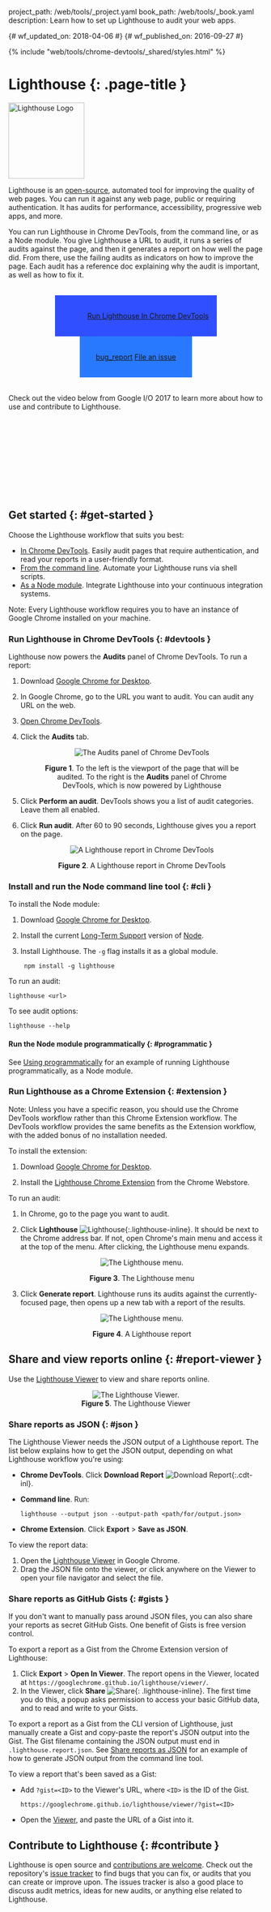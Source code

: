 project_path: /web/tools/_project.yaml book_path: /web/tools/_book.yaml description: Learn how to set up Lighthouse to audit your web apps.

{# wf_updated_on: 2018-04-06 #} {# wf_published_on: 2016-09-27 #}

{% include "web/tools/chrome-devtools/_shared/styles.html" %}

# Lighthouse {: .page-title }

<img src="/web/progressive-web-apps/images/pwa-lighthouse.png"
      class="lighthouse-logo attempt-right" alt="Lighthouse Logo" /> 

<style>
figure {
  text-align: center;
}
.lighthouse-logo {
  height: 150px;
  width: auto;
}
.lighthouse-call-to-action-container .button-primary {
  display: inline-flex;
  justify-content: center;
  align-items: center;
  padding: 32px;
  background-color: #2979ff;
}
.button-primary.lighthouse-primary-call-to-action {
  background: url('images/lighthouse-icon-128.png') no-repeat 0 50%;
  background-size: 63px;
  background-color: #304ffe;
  padding: 32px 16px 32px 64px;
}
.lighthouse-call-to-action-container .material-icons {
  margin-right: 4px;
  vertical-align: middle;
}
.lighthouse-call-to-action-container {
  text-align: center;
  margin: 32px;
}
.lighthouse-inline {
  max-height: 1em;
  vertical-align: middle;
}
</style>

 

Lighthouse is an [open-source](https://github.com/GoogleChrome/lighthouse), automated tool for improving the quality of web pages. You can run it against any web page, public or requiring authentication. It has audits for performance, accessibility, progressive web apps, and more.

You can run Lighthouse in Chrome DevTools, from the command line, or as a Node module. You give Lighthouse a URL to audit, it runs a series of audits against the page, and then it generates a report on how well the page did. From there, use the failing audits as indicators on how to improve the page. Each audit has a reference doc explaining why the audit is important, as well as how to fix it.

<p class="lighthouse-call-to-action-container">
  <a class="button button-primary lighthouse-primary-call-to-action gc-analytics-event"
     data-category="Lighthouse" data-action="click"
     data-label="Home / Run Lighthouse In DevTools"
     href="#devtools"
     title="Run Lighthouse in Chrome DevTools">
    Run Lighthouse In Chrome DevTools
  </a>
  <a class="button button-primary gc-analytics-event"
     data-category="Lighthouse" data-action="click"
     data-label="Home / File Bug"
     href="https://github.com/GoogleChrome/lighthouse/issues/new"
     title="File an issue or feature request" target="_blank">
    <span class="material-icons">bug_report</span>
    File an issue
  </a>
</p>

Check out the video below from Google I/O 2017 to learn more about how to use and contribute to Lighthouse.

<div class="video-wrapper-full-width">
  <iframe class="devsite-embedded-youtube-video" data-video-id="NoRYn6gOtVo"
          data-autohide="1" data-showinfo="0" frameborder="0" allowfullscreen>
  </iframe>
</div>

## Get started {: #get-started }

Choose the Lighthouse workflow that suits you best:

* [In Chrome DevTools](#devtools). Easily audit pages that require authentication, and read your reports in a user-friendly format.
* [From the command line](#cli). Automate your Lighthouse runs via shell scripts.
* [As a Node module](#programmatic). Integrate Lighthouse into your continuous integration systems.

Note: Every Lighthouse workflow requires you to have an instance of Google Chrome installed on your machine.

### Run Lighthouse in Chrome DevTools {: #devtools }

Lighthouse now powers the **Audits** panel of Chrome DevTools. To run a report:

1. Download [Google Chrome for Desktop](https://www.google.com/chrome/browser/desktop/).
2. In Google Chrome, go to the URL you want to audit. You can audit any URL on the web.
3. [Open Chrome DevTools](/web/tools/chrome-devtools/#open).
4. Click the **Audits** tab.
    
    <figure> 
    
    ![The Audits panel of Chrome DevTools](images/audits.png) <figcaption> **Figure 1**. To the left is the viewport of the page that will be audited. To the right is the **Audits** panel of Chrome DevTools, which is now powered by Lighthouse </figcaption> </figure>
5. Click **Perform an audit**. DevTools shows you a list of audit categories. Leave them all enabled.

6. Click **Run audit**. After 60 to 90 seconds, Lighthouse gives you a report on the page.
    
    <figure> 
    
    ![A Lighthouse report in Chrome DevTools](images/cdt-report.png) <figcaption> **Figure 2**. A Lighthouse report in Chrome DevTools </figcaption> </figure>

### Install and run the Node command line tool {: #cli }

To install the Node module:

1. Download [Google Chrome for Desktop](https://www.google.com/chrome/browser/desktop/).
2. Install the current [Long-Term Support](https://github.com/nodejs/LTS) version of [Node](https://nodejs.org).
3. Install Lighthouse. The `-g` flag installs it as a global module.
    
        npm install -g lighthouse
        

To run an audit:

    lighthouse <url>
    

To see audit options:

    lighthouse --help
    

#### Run the Node module programmatically {: #programmatic }

See [Using programmatically](https://github.com/GoogleChrome/lighthouse/blob/master/docs/readme.md#using-programmatically) for an example of running Lighthouse programmatically, as a Node module.

### Run Lighthouse as a Chrome Extension {: #extension }

Note: Unless you have a specific reason, you should use the Chrome DevTools workflow rather than this Chrome Extension workflow. The DevTools workflow provides the same benefits as the Extension workflow, with the added bonus of no installation needed.

To install the extension:

1. Download [Google Chrome for Desktop](https://www.google.com/chrome/browser/desktop/).

2. Install the <a class="gc-analytics-event" data-category="Lighthouse"
data-label="Home / Install Extension (Secondary CTA)"
href="https://chrome.google.com/webstore/detail/lighthouse/blipmdconlkpinefehnmjammfjpmpbjk"
title="Install Lighthouse Chrome Extension" target="_blank">Lighthouse Chrome Extension</a> from the Chrome Webstore.

To run an audit:

1. In Chrome, go to the page you want to audit.

2. Click **Lighthouse** ![Lighthouse](images/lighthouse-icon-16.png){:.lighthouse-inline}. It should be next to the Chrome address bar. If not, open Chrome's main menu and access it at the top of the menu. After clicking, the Lighthouse menu expands.
    
    <figure> 
    
    ![The Lighthouse menu.](images/menu.png) <figcaption> **Figure 3**. The Lighthouse menu </figcaption> </figure>
3. Click **Generate report**. Lighthouse runs its audits against the currently-focused page, then opens up a new tab with a report of the results.
    
    <figure> 
    
    ![The Lighthouse menu.](images/report.png) <figcaption> **Figure 4**. A Lighthouse report </figcaption> </figure>

## Share and view reports online {: #report-viewer }

Use the [Lighthouse Viewer](https://googlechrome.github.io/lighthouse/viewer/) to view and share reports online.

<figure>
  <img src="images/viewer.png" alt="The Lighthouse Viewer.">
  <figcaption>
    <b>Figure 5</b>. The Lighthouse Viewer
  </figcaption>
</figure>

### Share reports as JSON {: #json }

The Lighthouse Viewer needs the JSON output of a Lighthouse report. The list below explains how to get the JSON output, depending on what Lighthouse workflow you're using:

* **Chrome DevTools**. Click **Download Report** ![Download
Report](images/download-report.png){:.cdt-inl}.
* **Command line**. Run:
    
    `lighthouse --output json --output-path <path/for/output.json>`

* **Chrome Extension**. Click **Export** > **Save as JSON**.

To view the report data:

1. Open the [Lighthouse Viewer](https://googlechrome.github.io/lighthouse/viewer/) in Google Chrome.
2. Drag the JSON file onto the viewer, or click anywhere on the Viewer to open your file navigator and select the file.

### Share reports as GitHub Gists {: #gists }

If you don't want to manually pass around JSON files, you can also share your reports as secret GitHub Gists. One benefit of Gists is free version control.

To export a report as a Gist from the Chrome Extension version of Lighthouse:

1. Click **Export** > **Open In Viewer**. The report opens in the Viewer, located at `https://googlechrome.github.io/lighthouse/viewer/`.
2. In the Viewer, click **Share** ![Share](images/share.png){: .lighthouse-inline}. The first time you do this, a popup asks permission to access your basic GitHub data, and to read and write to your Gists.

To export a report as a Gist from the CLI version of Lighthouse, just manually create a Gist and copy-paste the report's JSON output into the Gist. The Gist filename containing the JSON output must end in `.lighthouse.report.json`. See [Share reports as JSON](#json) for an example of how to generate JSON output from the command line tool.

To view a report that's been saved as a Gist:

* Add `?gist=<ID>` to the Viewer's URL, where `<ID>` is the ID of the Gist.
    
    `https://googlechrome.github.io/lighthouse/viewer/?gist=<ID>`

* Open the [Viewer](https://googlechrome.github.io/lighthouse/viewer/), and paste the URL of a Gist into it.

## Contribute to Lighthouse {: #contribute }

Lighthouse is open source and [contributions are welcome](https://github.com/GoogleChrome/lighthouse/blob/master/CONTRIBUTING.md). Check out the repository's [issue tracker](https://github.com/GoogleChrome/lighthouse/issues) to find bugs that you can fix, or audits that you can create or improve upon. The issues tracker is also a good place to discuss audit metrics, ideas for new audits, or anything else related to Lighthouse.